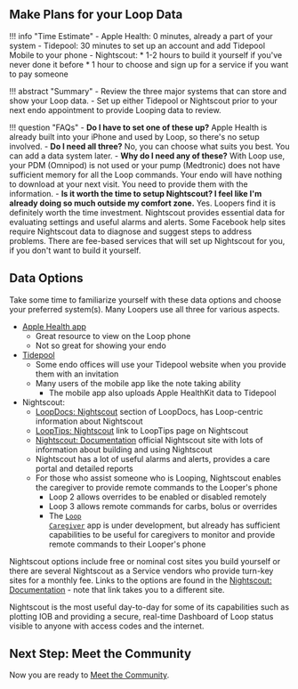 ## Make Plans for your Loop Data

!!! info "Time Estimate"
    - Apple Health: 0 minutes, already a part of your system
    - Tidepool: 30 minutes to set up an account and add Tidepool Mobile to your phone
    - Nightscout:
        * 1-2 hours to build it yourself if you've never done it before
        * 1 hour to choose and sign up for a service if you want to pay someone

!!! abstract "Summary"
    - Review the three major systems that can store and show your Loop data.
    - Set up either Tidepool or Nightscout prior to your next endo appointment to provide Looping data to review.

!!! question "FAQs"
    - **Do I have to set one of these up?** Apple Health is already built into your iPhone and used by Loop, so there's no setup involved.
    - **Do I need all three?** No, you can choose what suits you best. You can add a data system later.
    - **Why do I need any of these?** With Loop use, your PDM (Omnipod) is not used or your pump (Medtronic) does not have sufficient memory for all the Loop commands. Your endo will have nothing to download at your next visit. You need to provide them with the information.
    - **Is it worth the time to setup Nightscout? I feel like I'm already doing so much outside my comfort zone.** Yes. Loopers find it is definitely worth the time investment.  Nightscout provides essential data for evaluating settings and useful alarms and alerts.  Some Facebook help sites require Nightscout data to diagnose and suggest steps to address problems. There are fee-based services that will set up Nightscout for you, if you don't want to build it yourself.

## Data Options

Take some time to familiarize yourself with these data options and choose your preferred system(s). Many Loopers use all three for various aspects.

* [Apple Health app](../faqs/apple-health-faqs.md#healthkit-plots)
    * Great resource to view on the Loop phone
    * Not so great for showing your endo
* [Tidepool](https://loopkit.github.io/looptips/data/tidepool/)
    * Some endo offices will use your Tidepool website when you provide them with an invitation
    * Many users of the mobile app like the note taking ability
        * The mobile app also uploads Apple HealthKit data to Tidepool
* Nightscout:
    * [LoopDocs: Nightscout](../nightscout/overview.md) section of LoopDocs, has Loop-centric information about Nightscout
    * [LoopTips: Nightscout](https://loopkit.github.io/looptips/data/nightscout/) link to LoopTips page on Nightscout
    * [Nightscout: Documentation](https://nightscout.github.io/) official Nightscout site with lots of information about building and using Nightscout
    * Nightscout has a lot of useful alarms and alerts, provides a care portal and detailed reports
    * For those who assist someone who is Looping, Nightscout enables the caregiver to provide remote commands to the Looper's phone
        * Loop 2 allows overrides to be enabled or disabled remotely
        * Loop 3 allows remote commands for carbs, bolus or overrides
        * The [<code>Loop Caregiver</code>](../nightscout/loopcaregiver.md) app is under development, but already has sufficient capabilities to be useful for caregivers to monitor and provide remote commands to their Looper's phone

Nightscout options include free or nominal cost sites you build yourself or there are several Nightscout as a Service vendors who provide turn-key sites for a monthly fee. Links to the options are found in the [Nightscout: Documentation](https://nightscout.github.io/) - note that link takes you to a different site.

Nightscout is the most useful day-to-day for some of its capabilities such as plotting IOB and providing a secure, real-time Dashboard of Loop status visible to anyone with access codes and the internet.

## Next Step: Meet the Community

Now you are ready to [Meet the Community](step12.md).
